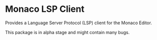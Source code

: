 # Monaco LSP Client

Provides a Language Server Protocol (LSP) client for the Monaco Editor.

This package is in alpha stage and might contain many bugs.
